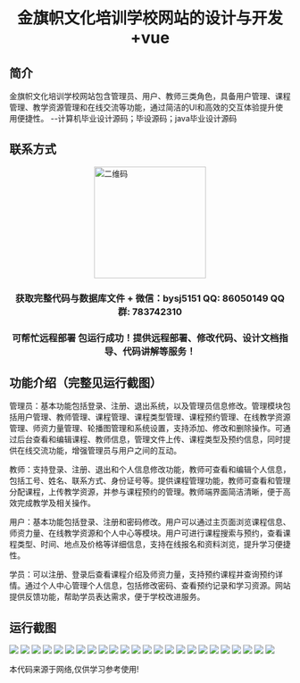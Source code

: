 <p><h1 align="center">金旗帜文化培训学校网站的设计与开发+vue</h1></p>

## 简介
金旗帜文化培训学校网站包含管理员、用户、教师三类角色，具备用户管理、课程管理、教学资源管理和在线交流等功能，通过简洁的UI和高效的交互体验提升使用便捷性。    --计算机毕业设计源码；毕设源码；java毕业设计源码


## 联系方式
<img src="https://bs-1329754181.cos.ap-shanghai.myqcloud.com/wx.jpg" alt="二维码" style="display: block; margin: 0 auto;" width="200px">
<p><h3 align="center">获取完整代码与数据库文件 + 微信：bysj5151 QQ: 86050149 QQ群: 783742310</h3></p>
<p><h3 align="center">可帮忙远程部署 包运行成功！提供远程部署、修改代码、设计文档指导、代码讲解等服务！</h3></p>

## 功能介绍（完整见运行截图）
管理员：基本功能包括登录、注册、退出系统，以及管理员信息修改。管理模块包括用户管理、教师管理、课程管理、课程类型管理、课程预约管理、在线教学资源管理、师资力量管理、轮播图管理和系统设置，支持添加、修改和删除操作。可通过后台查看和编辑课程、教师信息，管理文件上传、课程类型及预约信息，同时提供在线交流功能，增强管理员与用户之间的互动。

教师：支持登录、注册、退出和个人信息修改功能，教师可查看和编辑个人信息，包括工号、姓名、联系方式、身份证号等。提供课程管理功能，教师可查看和管理分配课程，上传教学资源，并参与课程预约的管理。教师端界面简洁清晰，便于高效完成教学及相关操作。

用户：基本功能包括登录、注册和密码修改。用户可以通过主页面浏览课程信息、师资力量、在线教学资源和个人中心等模块。用户可进行课程搜索与预约，查看课程类型、时间、地点及价格等详细信息，支持在线报名和资料浏览，提升学习便捷性。

学员：可以注册、登录后查看课程介绍及师资力量，支持预约课程并查询预约详情。通过个人中心管理个人信息，包括修改密码、查看预约记录和学习资源。网站提供反馈功能，帮助学员表达需求，便于学校改进服务。


## 运行截图
![](https://bs-1329754181.cos.ap-shanghai.myqcloud.com/ssm/JinQiZhiWenHuaPeiXunXueXiaoWangZhan/img/001.jpg)
![](https://bs-1329754181.cos.ap-shanghai.myqcloud.com/ssm/JinQiZhiWenHuaPeiXunXueXiaoWangZhan/img/002.jpg)
![](https://bs-1329754181.cos.ap-shanghai.myqcloud.com/ssm/JinQiZhiWenHuaPeiXunXueXiaoWangZhan/img/003.jpg)
![](https://bs-1329754181.cos.ap-shanghai.myqcloud.com/ssm/JinQiZhiWenHuaPeiXunXueXiaoWangZhan/img/004.jpg)
![](https://bs-1329754181.cos.ap-shanghai.myqcloud.com/ssm/JinQiZhiWenHuaPeiXunXueXiaoWangZhan/img/005.jpg)
![](https://bs-1329754181.cos.ap-shanghai.myqcloud.com/ssm/JinQiZhiWenHuaPeiXunXueXiaoWangZhan/img/006.jpg)
![](https://bs-1329754181.cos.ap-shanghai.myqcloud.com/ssm/JinQiZhiWenHuaPeiXunXueXiaoWangZhan/img/007.jpg)
![](https://bs-1329754181.cos.ap-shanghai.myqcloud.com/ssm/JinQiZhiWenHuaPeiXunXueXiaoWangZhan/img/008.jpg)
![](https://bs-1329754181.cos.ap-shanghai.myqcloud.com/ssm/JinQiZhiWenHuaPeiXunXueXiaoWangZhan/img/009.jpg)
![](https://bs-1329754181.cos.ap-shanghai.myqcloud.com/ssm/JinQiZhiWenHuaPeiXunXueXiaoWangZhan/img/010.jpg)
![](https://bs-1329754181.cos.ap-shanghai.myqcloud.com/ssm/JinQiZhiWenHuaPeiXunXueXiaoWangZhan/img/011.jpg)
![](https://bs-1329754181.cos.ap-shanghai.myqcloud.com/ssm/JinQiZhiWenHuaPeiXunXueXiaoWangZhan/img/012.jpg)
![](https://bs-1329754181.cos.ap-shanghai.myqcloud.com/ssm/JinQiZhiWenHuaPeiXunXueXiaoWangZhan/img/013.jpg)
![](https://bs-1329754181.cos.ap-shanghai.myqcloud.com/ssm/JinQiZhiWenHuaPeiXunXueXiaoWangZhan/img/014.jpg)
![](https://bs-1329754181.cos.ap-shanghai.myqcloud.com/ssm/JinQiZhiWenHuaPeiXunXueXiaoWangZhan/img/015.jpg)
![](https://bs-1329754181.cos.ap-shanghai.myqcloud.com/ssm/JinQiZhiWenHuaPeiXunXueXiaoWangZhan/img/016.jpg)
![](https://bs-1329754181.cos.ap-shanghai.myqcloud.com/ssm/JinQiZhiWenHuaPeiXunXueXiaoWangZhan/img/017.jpg)
![](https://bs-1329754181.cos.ap-shanghai.myqcloud.com/ssm/JinQiZhiWenHuaPeiXunXueXiaoWangZhan/img/018.jpg)
![](https://bs-1329754181.cos.ap-shanghai.myqcloud.com/ssm/JinQiZhiWenHuaPeiXunXueXiaoWangZhan/img/019.jpg)
![](https://bs-1329754181.cos.ap-shanghai.myqcloud.com/ssm/JinQiZhiWenHuaPeiXunXueXiaoWangZhan/img/020.jpg)
![](https://bs-1329754181.cos.ap-shanghai.myqcloud.com/ssm/JinQiZhiWenHuaPeiXunXueXiaoWangZhan/img/021.jpg)
![](https://bs-1329754181.cos.ap-shanghai.myqcloud.com/ssm/JinQiZhiWenHuaPeiXunXueXiaoWangZhan/img/022.jpg)
![](https://bs-1329754181.cos.ap-shanghai.myqcloud.com/ssm/JinQiZhiWenHuaPeiXunXueXiaoWangZhan/img/023.jpg)
![](https://bs-1329754181.cos.ap-shanghai.myqcloud.com/ssm/JinQiZhiWenHuaPeiXunXueXiaoWangZhan/img/024.jpg)

<p>本代码来源于网络,仅供学习参考使用!</p>
